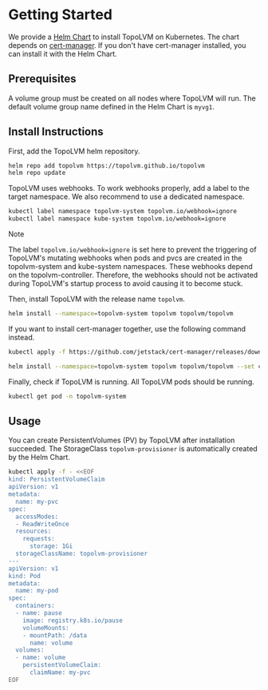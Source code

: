# Getting Started

We provide a [Helm Chart](../charts/topolvm/) to install TopoLVM on Kubernetes.
The chart depends on [cert-manager](https://cert-manager.io/). If you don't have cert-manager installed, you can install it with the Helm Chart.

## Prerequisites

A volume group must be created on all nodes where TopoLVM will run.
The default volume group name defined in the Helm Chart is `myvg1`.

## Install Instructions

First, add the TopoLVM helm repository.

```sh
helm repo add topolvm https://topolvm.github.io/topolvm
helm repo update
```

TopoLVM uses webhooks. To work webhooks properly, add a label to the target namespace. We also recommend to use a dedicated namespace.

```sh
kubectl label namespace topolvm-system topolvm.io/webhook=ignore
kubectl label namespace kube-system topolvm.io/webhook=ignore
```

> [!NOTE]
> The label `topolvm.io/webhook=ignore` is set here to prevent the triggering of TopoLVM's mutating webhooks when pods and pvcs are created in the topolvm-system and kube-system namespaces. These webhooks depend on the topolvm-controller. Therefore, the webhooks should not be activated during TopoLVM's startup process to avoid causing it to become stuck.

Then, install TopoLVM with the release name `topolvm`.

```sh
helm install --namespace=topolvm-system topolvm topolvm/topolvm
```

If you want to install cert-manager together, use the following command instead.

```sh
kubectl apply -f https://github.com/jetstack/cert-manager/releases/download/${VERSION}/cert-manager.crds.yaml

helm install --namespace=topolvm-system topolvm topolvm/topolvm --set cert-manager.enabled=true
```

Finally, check if TopoLVM is running. All TopoLVM pods should be running.

```sh
kubectl get pod -n topolvm-system
```

## Usage

You can create PersistentVolumes (PV) by TopoLVM after installation succeeded.
The StorageClass `topolvm-provisioner` is automatically created by the Helm Chart.

```sh
kubectl apply -f - <<EOF
kind: PersistentVolumeClaim
apiVersion: v1
metadata:
  name: my-pvc
spec:
  accessModes:
  - ReadWriteOnce
  resources:
    requests:
      storage: 1Gi
  storageClassName: topolvm-provisioner
---
apiVersion: v1
kind: Pod
metadata:
  name: my-pod
spec:
  containers:
  - name: pause
    image: registry.k8s.io/pause
    volumeMounts:
    - mountPath: /data
      name: volume
  volumes:
  - name: volume
    persistentVolumeClaim:
      claimName: my-pvc
EOF
```
